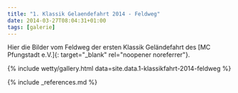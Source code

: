 ```yaml
---
title: "1. Klassik Gelaendefahrt 2014 - Feldweg"
date: 2014-03-27T08:04:31+01:00
tags: [galerie]
---
```

Hier die Bilder vom Feldweg der ersten Klassik Geländefahrt des [MC Pfungstadt e.V.]{: target="_blank" rel="noopener noreferrer"}.

<!--more-->

{% include wetty/gallery.html data=site.data.1-klassikfahrt-2014-feldweg %}

{% include _references.md %}

